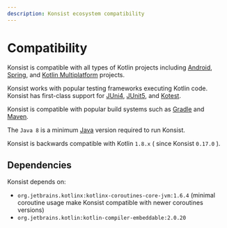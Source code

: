 ```yaml
---
description: Konsist ecosystem compatibility
---
```


# Compatibility

Konsist is compatible with all types of Kotlin projects including [Android](https://www.android.com/), [Spring](https://spring.io/), and [Kotlin Multiplatform](https://kotlinlang.org/docs/multiplatform.html) projects.

Konsist works with popular testing frameworks executing Kotlin code. Konsist has first-class support for [JUni4](https://junit.org/junit4/), [JUnit5](https://junit.org/junit5/), and [Kotest](https://kotest.io/).

Konsist is compatible with popular build systems such as [Gradle](https://gradle.org/) and [Maven](https://maven.apache.org/).



The `Java 8` is a minimum [Java](https://www.java.com/en) version required to run Konsist.

Konsist is backwards compatible with Kotlin `1.8.x` ( since Konsist `0.17.0` ).

## Dependencies

Konsist depends on:

* `org.jetbrains.kotlinx:kotlinx-coroutines-core-jvm:1.6.4` (minimal coroutine usage make Konsist compatible with newer coroutines versions)
* `org.jetbrains.kotlin:kotlin-compiler-embeddable:2.0.20`&#x20;
